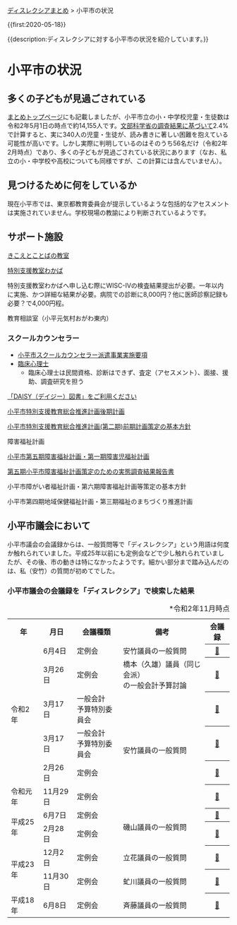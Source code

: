 <p class="breadcrumbs"><a href="index.md">ディスレクシアまとめ</a> > 小平市の状況

{{first:2020-05-18}}

{{description:ディスレクシアに対する小平市の状況を紹介しています。}}

# 小平市の状況

## 多くの子どもが見過ごされている
[まとめトップページ](./index.md)にも記載しましたが、小平市立の小・中学校児童・生徒数は令和2年5月1日の時点で約14,155人です。[文部科学省の調査結果に基づいて](./potential-number/index.md)2.4%で計算すると、実に340人の児童・生徒が、読み書きに著しい困難を抱えている可能性が高いです。しかし実際に判明しているのはそのうち56名だけ（令和2年2月時点）であり、多くの子どもが見過ごされている状況にあります（なお、私立の小・中学校や高校についても同様ですが、この計算には含んでいません）。

## 見つけるために何をしているか
現在小平市では、東京都教育委員会が提示しているような包括的なアセスメントは実施されていません。学校現場の教諭により判断されているようです。

## 

<!--
ディスレクシアの潜在的人数について教育委員会に聞いたところ、何人いるか分からないといった趣旨の回答。素人目でもみても、文科省の調査結果がその答え。学校の現場にいる人ならば、こういうデータを見ると、どこの学校なら何人ということになり、その子たちをどうにかしたいと思うはずだが、そこに至っていない。

都はしっかりアセスメントに関して行っているが、小平市は行っていない。平成29年に東京都教育委員会がDVD付きで配っている。指導法も載っている。MIMというアセスメントもあり、考え方は同じ。

-->

## サポート施設

[きこえとことばの教室](http://www.kodaira.ed.jp/02kodaira/%E3%81%93%E3%81%A8%E3%81%B0%EF%BC%A8%EF%BC%B02007/kikoetokotoba.html)

[特別支援教室わかば](http://www.kodaira.ed.jp/18kodaira/wakaba.html)

特別支援教室わかばへ申し込む際にWISC-IVの検査結果提出が必要。一年以内に実施、かつ詳細な結果が必要。病院での診断に8,000円？他に医師診察記録も必要？で4,000円程。

教育相談室（小平元気村おがわ東内）

### スクールカウンセラー
- [小平市スクールカウンセラー派遣事業実施要項](https://www.city.kodaira.tokyo.jp/reiki/reiki_honbun/g135RG00000827.html)
- [臨床心理士](http://fjcbcp.or.jp/rinshou/gyoumu/)
    - 臨床心理士は民間資格、診断はできず、査定（アセスメント）、面接、援助、調査研究を担う

[「DAISY（デイジー）図書」をご利用ください](https://www.city.kodaira.tokyo.jp/kurashi/033/033933.html)

[小平市特別支援教育総合推進計画後期計画](http://www.city.kodaira.tokyo.jp/kurashi/020/020015.html)

[小平市特別支援教育総合推進計画(第二期)前期計画策定の基本方針](http://www.city.kodaira.tokyo.jp/kurashi/075/075137.html)

障害福祉計画

[小平市第五期障害福祉計画・第一期障害児福祉計画](https://www.city.kodaira.tokyo.jp/kurashi/060/060331.html)

[第五期小平市障害福祉計画策定のための実態調査結果報告書](https://www.city.kodaira.tokyo.jp/kurashi/055/055266.html)

小平市障がい者福祉計画・第六期障害福祉計画等策定の基本方針

小平市第四期地域保健福祉計画・第三期福祉のまちづくり推進計画

## 小平市議会において
小平市議会の会議録からは、一般質問等で「ディスレクシア」という用語は何度か触れられていました。平成25年以前にも定例会などで少し触れられていましたが、その後、市の動きは特になかったようです。細かい部分まで踏み込んだのは、私（安竹）の質問が初めてでした。

### 小平市議会の会議録を「ディスレクシア」で検索した結果

<table class="simple">
<caption style="text-align:right">*令和2年11月時点</caption>
<tr><th>年</th><th>月日</th><th>会議種類</th><th>備考</th><th>会議録</th></tr>
<tr><td rowspan="5">令和2年</td><td>6月4日</td><td>定例会</td><td>安竹議員の一般質問</td><th><a href="https://ssp.kaigiroku.net/tenant/kodaira/SpMinuteView.html?council_id=1133&schedule_id=4&minute_id=167&is_search=true">📄</a></th></tr>
<tr><td>3月26日</td><td>定例会</td><td>橋本（久雄）議員（同じ会派）<br>の一般会計予算討論</td><th><a href="https://ssp.kaigiroku.net/tenant/kodaira/SpMinuteView.html?council_id=1116&schedule_id=7&minute_id=72&is_search=true">📄</a></th></tr>
<tr><td>3月17日</td><td>一般会計<br>予算特別委員会</td><td rowspan="4">安竹議員の一般質問</td><th><a href="https://ssp.kaigiroku.net/tenant/kodaira/SpMinuteView.html?council_id=1120&schedule_id=7&minute_id=42&is_search=true">📄</a></th></tr>
<tr><td>3月17日</td><td>一般会計<br>予算特別委員会</td><th><a href="https://ssp.kaigiroku.net/tenant/kodaira/SpMinuteView.html?council_id=1120&schedule_id=11&minute_id=38&is_search=true">📄</a></th></tr>
<tr><td>2月26日</td><td>定例会</td><th><a href="https://ssp.kaigiroku.net/tenant/kodaira/SpMinuteView.html?council_id=1116&schedule_id=4&minute_id=211&is_search=true">📄</a></th></tr>
<tr><td>令和元年</td><td>11月29日</td><td>定例会</td><th><a href="https://ssp.kaigiroku.net/tenant/kodaira/SpMinuteView.html?council_id=1101&schedule_id=17&minute_id=194&is_search=true">📄</a></th></tr>
<tr><td rowspan="2">平成25年</td><td>6月7日</td><td>定例会</td><td rowspan="2">磯山議員の一般質問</td><th><a href="https://ssp.kaigiroku.net/tenant/kodaira/SpMinuteView.html?council_id=627&schedule_id=11&minute_id=276&is_search=true">📄</a></th></tr>
<tr><td>2月28日</td><td>定例会</td><th><a href="https://ssp.kaigiroku.net/tenant/kodaira/SpMinuteView.html?council_id=626&schedule_id=11&minute_id=174&is_search=true">📄</a></th></tr>
<tr><td rowspan="2">平成23年</td><td>12月2日</td><td>定例会</td><td>立花議員の一般質問</td><th><a href="https://ssp.kaigiroku.net/tenant/kodaira/SpMinuteView.html?council_id=546&schedule_id=11&minute_id=80&is_search=true">📄</a></th></tr>
<tr><td>11月30日</td><td>定例会</td><td>虻川議員の一般質問</td><th><a href="https://ssp.kaigiroku.net/tenant/kodaira/SpMinuteView.html?council_id=546&schedule_id=9&minute_id=161&is_search=true">📄</a></th></tr>
<tr><td>平成18年</td><td>6月8日</td><td>定例会</td><td>斉藤議員の一般質問</td><th><a href="https://ssp.kaigiroku.net/tenant/kodaira/SpMinuteView.html?council_id=546&schedule_id=9&minute_id=161&is_search=true">📄</a></th></tr>
</table>



